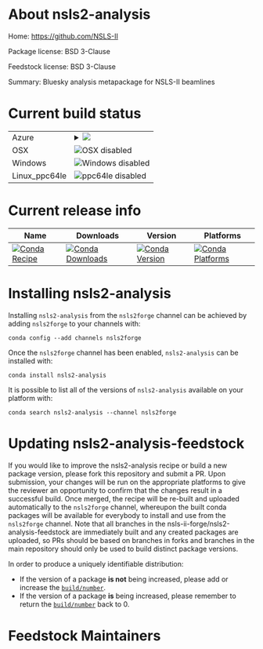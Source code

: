 About nsls2-analysis
====================

Home: https://github.com/NSLS-II

Package license: BSD 3-Clause

Feedstock license: BSD 3-Clause

Summary: Bluesky analysis metapackage for NSLS-II beamlines



Current build status
====================


<table>
    
  <tr>
    <td>Azure</td>
    <td>
      <details>
        <summary>
          <a href="https://dev.azure.com/nsls2forge/nsls2forge/_build/latest?definitionId=170&branchName=master">
            <img src="https://dev.azure.com/nsls2forge/nsls2forge/_apis/build/status/nsls2-analysis-feedstock?branchName=master">
          </a>
        </summary>
        <table>
          <thead><tr><th>Variant</th><th>Status</th></tr></thead>
          <tbody><tr>
              <td>linux_python3.7</td>
              <td>
                <a href="https://dev.azure.com/nsls2forge/nsls2forge/_build/latest?definitionId=170&branchName=master">
                  <img src="https://dev.azure.com/nsls2forge/nsls2forge/_apis/build/status/nsls2-analysis-feedstock?branchName=master&jobName=linux&configuration=linux_python3.7" alt="variant">
                </a>
              </td>
            </tr>
          </tbody>
        </table>
      </details>
    </td>
  </tr>
  <tr>
    <td>OSX</td>
    <td>
      <img src="https://img.shields.io/badge/OSX-disabled-lightgrey.svg" alt="OSX disabled">
    </td>
  </tr>
  <tr>
    <td>Windows</td>
    <td>
      <img src="https://img.shields.io/badge/Windows-disabled-lightgrey.svg" alt="Windows disabled">
    </td>
  </tr>
  <tr>
    <td>Linux_ppc64le</td>
    <td>
      <img src="https://img.shields.io/badge/ppc64le-disabled-lightgrey.svg" alt="ppc64le disabled">
    </td>
  </tr>
</table>

Current release info
====================

| Name | Downloads | Version | Platforms |
| --- | --- | --- | --- |
| [![Conda Recipe](https://img.shields.io/badge/recipe-nsls2--analysis-green.svg)](https://anaconda.org/nsls2forge/nsls2-analysis) | [![Conda Downloads](https://img.shields.io/conda/dn/nsls2forge/nsls2-analysis.svg)](https://anaconda.org/nsls2forge/nsls2-analysis) | [![Conda Version](https://img.shields.io/conda/vn/nsls2forge/nsls2-analysis.svg)](https://anaconda.org/nsls2forge/nsls2-analysis) | [![Conda Platforms](https://img.shields.io/conda/pn/nsls2forge/nsls2-analysis.svg)](https://anaconda.org/nsls2forge/nsls2-analysis) |

Installing nsls2-analysis
=========================

Installing `nsls2-analysis` from the `nsls2forge` channel can be achieved by adding `nsls2forge` to your channels with:

```
conda config --add channels nsls2forge
```

Once the `nsls2forge` channel has been enabled, `nsls2-analysis` can be installed with:

```
conda install nsls2-analysis
```

It is possible to list all of the versions of `nsls2-analysis` available on your platform with:

```
conda search nsls2-analysis --channel nsls2forge
```




Updating nsls2-analysis-feedstock
=================================

If you would like to improve the nsls2-analysis recipe or build a new
package version, please fork this repository and submit a PR. Upon submission,
your changes will be run on the appropriate platforms to give the reviewer an
opportunity to confirm that the changes result in a successful build. Once
merged, the recipe will be re-built and uploaded automatically to the
`nsls2forge` channel, whereupon the built conda packages will be available for
everybody to install and use from the `nsls2forge` channel.
Note that all branches in the nsls-ii-forge/nsls2-analysis-feedstock are
immediately built and any created packages are uploaded, so PRs should be based
on branches in forks and branches in the main repository should only be used to
build distinct package versions.

In order to produce a uniquely identifiable distribution:
 * If the version of a package **is not** being increased, please add or increase
   the [``build/number``](https://conda.io/docs/user-guide/tasks/build-packages/define-metadata.html#build-number-and-string).
 * If the version of a package **is** being increased, please remember to return
   the [``build/number``](https://conda.io/docs/user-guide/tasks/build-packages/define-metadata.html#build-number-and-string)
   back to 0.

Feedstock Maintainers
=====================


